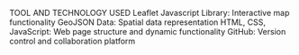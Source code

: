 TOOL AND TECHNOLOGY USED
Leaflet Javascript  Library: Interactive map functionality
GeoJSON Data: Spatial data representation
HTML, CSS, JavaScript: Web page structure and dynamic functionality
GitHub: Version control and collaboration platform
